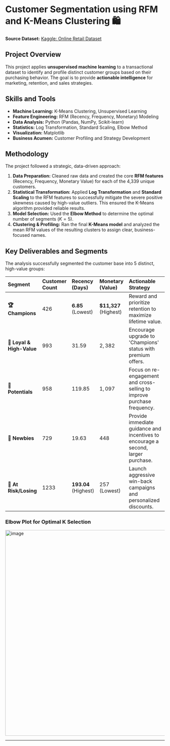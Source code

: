 # Customer Segmentation using RFM and K-Means Clustering 🛍️

**Source Dataset:** [Kaggle: Online Retail Dataset](https://www.kaggle.com/datasets/vijayuv/onlineretail)

## Project Overview
This project applies **unsupervised machine learning** to a transactional dataset to identify and profile distinct customer groups based on their purchasing behavior. The goal is to provide **actionable intelligence** for marketing, retention, and sales strategies.

## Skills and Tools
* **Machine Learning:** K-Means Clustering, Unsupervised Learning
* **Feature Engineering:** RFM (Recency, Frequency, Monetary) Modeling
* **Data Analysis:** Python (Pandas, NumPy, Scikit-learn)
* **Statistics:** Log Transformation, Standard Scaling, Elbow Method
* **Visualization:** Matplotlib
* **Business Acumen:** Customer Profiling and Strategy Development

## Methodology
The project followed a strategic, data-driven approach:

1.  **Data Preparation:** Cleaned raw data and created the core **RFM features** (Recency, Frequency, Monetary Value) for each of the 4,339 unique customers.
2.  **Statistical Transformation:** Applied **Log Transformation** and **Standard Scaling** to the RFM features to successfully mitigate the severe positive skewness caused by high-value outliers. This ensured the K-Means algorithm provided reliable results.
3.  **Model Selection:** Used the **Elbow Method** to determine the optimal number of segments ($K=5$).
4.  **Clustering & Profiling:** Ran the final **K-Means model** and analyzed the mean RFM values of the resulting clusters to assign clear, business-focused names.

## Key Deliverables and Segments

The analysis successfully segmented the customer base into 5 distinct, high-value groups:

| Segment | Customer Count | Recency (Days) | Monetary (Value) | **Actionable Strategy** |
| :--- | :--- | :--- | :--- | :--- |
| **🏆 Champions** | 426 | **6.85** (Lowest) | **$11,327** (Highest) | Reward and prioritize retention to maximize lifetime value. |
| **💎 Loyal & High-Value** | 993 | 31.59 | $2,382$ | Encourage upgrade to 'Champions' status with premium offers. |
| **🌟 Potentials** | 958 | 119.85 | $1,097$ | Focus on re-engagement and cross-selling to improve purchase frequency. |
| **🌱 Newbies** | 729 | 19.63 | $448$ | Provide immediate guidance and incentives to encourage a second, larger purchase. |
| **🥀 At Risk/Losing** | 1233 | **193.04** (Highest) | $257$ (Lowest) | Launch aggressive win-back campaigns and personalized discounts. |

### Elbow Plot for Optimal K Selection
<img width="1035" height="649" alt="image" src="https://github.com/user-attachments/assets/7931fd64-5f9a-4c0e-bfaa-219b6f962ac5" />




---

